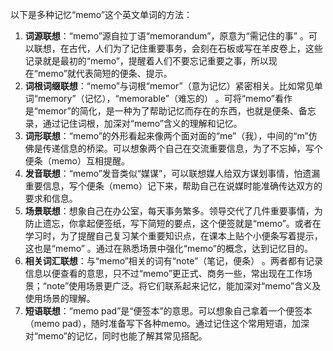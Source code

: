 以下是多种记忆“memo”这个英文单词的方法：
1. **词源联想**：“memo”源自拉丁语“memorandum”，原意为“需记住的事” 。可以联想，在古代，人们为了记住重要事务，会刻在石板或写在羊皮卷上，这些记录就是最初的“memo”，提醒着人们不要忘记重要之事，所以现在“memo”就代表简短的便条、提示。
2. **词根词缀联想**：“memo”与词根“memor”（意为记忆）紧密相关。比如常见单词“memory”（记忆），“memorable”（难忘的） 。可将“memo”看作是“memor”的简化，是一种为了帮助记忆而存在的东西，也就是便条、备忘录，通过记住词根，加深对“memo”含义的理解和记忆。
3. **词形联想**：“memo”的外形看起来像两个面对面的“me”（我），中间的“m”仿佛是传递信息的桥梁。可以想象两个自己在交流重要信息，为了不忘掉，写个便条（memo）互相提醒。
4. **发音联想**：“memo”发音类似“媒谋”，可以联想媒人给双方谋划事情，怕遗漏重要信息，写个便条（memo）记下来，帮助自己在说媒时能准确传达双方的要求和信息。
5. **场景联想**：想象自己在办公室，每天事务繁多。领导交代了几件重要事情，为防止遗忘，你拿起便签纸，写下简短的要点，这个便签就是“memo”。或者在学习时，为了提醒自己复习某个重要知识点，在课本上贴个小便条写着提示，这也是“memo” 。通过在熟悉场景中强化“memo”的概念，达到记忆目的。
6. **相关词汇联想**：与“memo”相关的词有“note”（笔记，便条） 。两者都有记录信息以便查看的意思，只不过“memo”更正式、商务一些，常出现在工作场景；“note”使用场景更广泛。将它们联系起来记忆，能加深对“memo”含义及使用场景的理解。
7. **短语联想**：“memo pad”是“便签本”的意思。可以想象自己拿着一个便签本（memo pad），随时准备写下各种memo。通过记住这个常用短语，加深对“memo”的记忆，同时也能了解其常见搭配。 